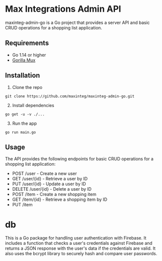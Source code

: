 # Max Integrations Admin API
maxinteg-admin-go is a Go project that provides a server API and basic CRUD operations for a shopping list application.

## Requirements

- Go 1.14 or higher
- [Gorilla Mux](https://github.com/gorilla/mux)

## Installation

1. Clone the repo

`git clone https://github.com/maxinteg/maxinteg-admin-go.git`

2. Install dependencies

`go get -u -v ./...`

3. Run the app

`go run main.go`

## Usage

The API provides the following endpoints for basic CRUD operations for a shopping list application:

- POST /user - Create a new user
- GET /user/{id} - Retrieve a user by ID
- PUT /user/{id} - Update a user by ID
- DELETE /user/{id} - Delete a user by ID
- POST /item - Create a new shopping item
- GET /item/{id} - Retrieve a shopping item by ID
- PUT /item

# db

This is a Go package for handling user authentication with Firebase. It includes a function that checks a user's credentials against Firebase and returns a JSON response with the user's data if the credentials are valid. It also uses the bcrypt library to securely hash and compare user passwords.